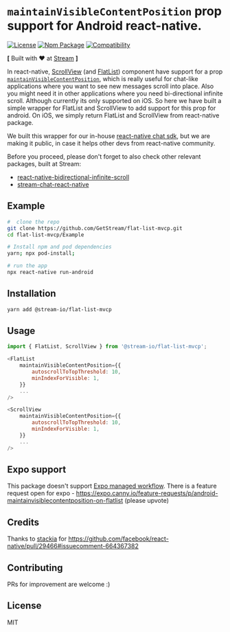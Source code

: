 # `maintainVisibleContentPosition` prop support for Android react-native.

[![License](https://img.shields.io/badge/license-MIT-blue.svg)](https://github.com/GetStream/flat-list-mvcp/blob/main/LICENSE)
[![Npm Package](https://img.shields.io/badge/npm--package-v0.0.8-blue)](https://www.npmjs.com/package/@stream-io/flat-list-mvcp)
[![Compatibility](https://img.shields.io/badge/react--native%20--%20android%20%7C%20iOS-compatible-brightgreen)](https://reactnative.dev/)

**[** Built with ♥ at [Stream](https://getstream.io/) **]**

In react-native, [ScrollView](https://reactnative.dev/docs/scrollview) (and [FlatList](https://reactnative.dev/docs/flatlist)) component have support for a prop [`maintainVisibleContentPosition`](https://reactnative.dev/docs/scrollview#maintainvisiblecontentposition), which is really useful for chat-like applications where you want to see new messages scroll into place. Also you might need it in other applications where you need bi-directional infinite scroll. Although currently its only supported on iOS. So here we have built a simple wrapper for FlatList and ScrollView to add support for this prop for android.  On iOS, we simply return FlatList and ScrollView from react-native package.

We built this wrapper for our in-house [react-native chat sdk](https://github.com/GetStream/stream-chat-react-native), but we are making it public, in case it helps other devs from react-native community.

Before you proceed, please don't forget to also check other relevant packages, built at Stream:

- [react-native-bidirectional-infinite-scroll](https://github.com/GetStream/react-native-bidirectional-infinite-scroll)
- [stream-chat-react-native](https://github.com/GetStream/stream-chat-react-native)

## Example

```sh
#  clone the repo
git clone https://github.com/GetStream/flat-list-mvcp.git
cd flat-list-mvcp/Example

# Install npm and pod dependencies
yarn; npx pod-install;

# run the app
npx react-native run-android
```
## Installation

```sh
yarn add @stream-io/flat-list-mvcp
```

## Usage

```js
import { FlatList, ScrollView } from '@stream-io/flat-list-mvcp';

<FlatList
    maintainVisibleContentPosition={{
        autoscrollToTopThreshold: 10,
        minIndexForVisible: 1,
    }}
    ...
/>

<ScrollView
    maintainVisibleContentPosition={{
        autoscrollToTopThreshold: 10,
        minIndexForVisible: 1,
    }}
    ...
/>

```

## Expo support

This package doesn't support [Expo managed workflow](https://docs.expo.io/introduction/managed-vs-bare/#managed-workflow). There is a feature request open for expo - https://expo.canny.io/feature-requests/p/android-maintainvisiblecontentposition-on-flatlist (please upvote)


## Credits

Thanks to [stackia](https://github.com/stackia) for https://github.com/facebook/react-native/pull/29466#issuecomment-664367382

## Contributing

PRs for improvement are welcome :) 
## License

MIT
